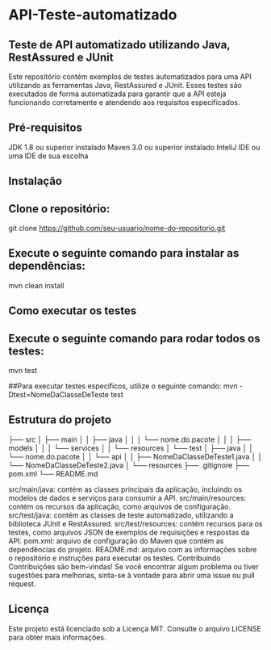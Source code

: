 # API-Teste-automatizado

## Teste de API automatizado utilizando Java, RestAssured e JUnit
Este repositório contém exemplos de testes automatizados para uma API utilizando as ferramentas Java, RestAssured e JUnit. Esses testes são executados de forma automatizada para garantir que a API esteja funcionando corretamente e atendendo aos requisitos especificados.

## Pré-requisitos
JDK 1.8 ou superior instalado
Maven 3.0 ou superior instalado
InteliJ IDE ou uma IDE de sua escolha

## Instalação
## Clone o repositório:
git clone https://github.com/seu-usuario/nome-do-repositorio.git

## Execute o seguinte comando para instalar as dependências:
mvn clean install

## Como executar os testes
## Execute o seguinte comando para rodar todos os testes:
mvn test

##Para executar testes específicos, utilize o seguinte comando:
mvn -Dtest=NomeDaClasseDeTeste test

## Estrutura do projeto
├── src
│   ├── main
│   │   ├── java
│   │   │   └── nome.do.pacote
│   │   │       ├── models
│   │   │       └── services
│   │   └── resources
│   └── test
│       ├── java
│       │   └── nome.do.pacote
│       │       └── api
│       │           ├── NomeDaClasseDeTeste1.java
│       │           └── NomeDaClasseDeTeste2.java
│       └── resources
├── .gitignore
├── pom.xml
└── README.md

src/main/java: contém as classes principais da aplicação, incluindo os modelos de dados e serviços para consumir a API.
src/main/resources: contém os recursos da aplicação, como arquivos de configuração.
src/test/java: contém as classes de teste automatizado, utilizando a biblioteca JUnit e RestAssured.
src/test/resources: contém recursos para os testes, como arquivos JSON de exemplos de requisições e respostas da API.
pom.xml: arquivo de configuração do Maven que contém as dependências do projeto.
README.md: arquivo com as informações sobre o repositório e instruções para executar os testes.
Contribuindo
Contribuições são bem-vindas! Se você encontrar algum problema ou tiver sugestões para melhorias, sinta-se à vontade para abrir uma issue ou pull request.

## Licença
Este projeto está licenciado sob a Licença MIT. Consulte o arquivo LICENSE para obter mais informações.
